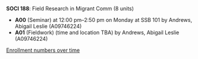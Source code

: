 **SOCI 188**: Field Research in Migrant Comm (8 units)

- **A00** (Seminar) at 12:00 pm–2:50 pm on Monday at SSB 101 by Andrews, Abigail Leslie (A09746224)
- **A01** (Fieldwork) (time and location TBA) by Andrews, Abigail Leslie (A09746224)

[Enrollment numbers over time](./SOCI188.tsv)
